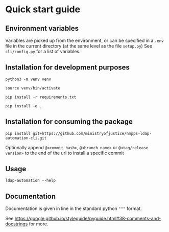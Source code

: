 # Quick start guide


## Environment variables

Variables are picked up from the environment, or can be specified in a `.env` file in the current directory (at the same level as the file `setup.py`)
See `cli/config.py` for a list of variables.

## Installation for development purposes

`python3 -m venv venv`

`source venv/bin/activate`

`pip install -r requirements.txt`

`pip install -e .`

## Installation for consuming the package

`pip install git+https://github.com/ministryofjustice/hmpps-ldap-automation-cli.git`

Optionally append `@<commit hash>`, `@<branch name>` or 
`@<tag/release version>` to the end of the url to install a specific 
commit

## Usage

`ldap-automation --help`


## Documentation
Documentation is given in line in the standard python `"""` format.

See https://google.github.io/styleguide/pyguide.html#38-comments-and-docstrings for more.